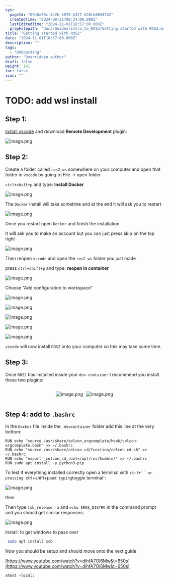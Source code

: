 ```yaml
---
sys:
  pageId: "89e0a78c-4e2b-4070-b327-d28cb0694742"
  createdTime: "2024-08-21T00:24:00.000Z"
  lastEditedTime: "2024-11-01T18:57:00.000Z"
  propFilepath: "docs/Guides/intro_to_ROS2/Getting started with ROS2.md"
title: "Getting started with ROS2"
date: "2024-11-01T18:57:00.000Z"
description: ""
tags:
  - "Onboarding"
author: "Overridden author"
draft: false
weight: 141
toc: false
icon: ""
---
```


# TODO: add wsl install

## Step 1:

[Install vscode](https://code.visualstudio.com/download) and download **Remote Development** plugin:

![image.png](https://prod-files-secure.s3.us-west-2.amazonaws.com/d518164a-d88e-44d1-a4ee-3adb3bd8bce0/efb52993-1881-4a40-b95e-6f020334f022/image.png?X-Amz-Algorithm=AWS4-HMAC-SHA256&X-Amz-Content-Sha256=UNSIGNED-PAYLOAD&X-Amz-Credential=ASIAZI2LB466TQ3MJLDY%2F20250314%2Fus-west-2%2Fs3%2Faws4_request&X-Amz-Date=20250314T121351Z&X-Amz-Expires=3600&X-Amz-Security-Token=IQoJb3JpZ2luX2VjEKT%2F%2F%2F%2F%2F%2F%2F%2F%2F%2FwEaCXVzLXdlc3QtMiJHMEUCIQCfS%2FCz4EqwsHK7Q03DOVKSI%2F377esxiNbaUbxGdNbylQIgWjCT0lsPh%2BLyuWDImqNTPoafsn2nGksVqaO6TpnDjiUqiAQI7f%2F%2F%2F%2F%2F%2F%2F%2F%2F%2FARAAGgw2Mzc0MjMxODM4MDUiDPi965O7PSWRMfVDASrcAxfkq2TqTEM3zIgOEsGMWnrhDJS%2BWOLeVEjfcS7LSW48ZX9%2Bdd0pCkI%2BS3H0dMwSxbAluJoLLnzgk351eyaEFoTk2cJN1L8tyAphbkgrLXtGNSMhMDr49oYNfwGlnAwmIHWZhtF7xpYzsq6%2FbWml8JhzpW95ry2Xhre2LK%2B1%2BkpeCEvMGHZiAMQzbKPwuKPSUNDqWr32LuWlnX1yDzKj3kRkIsyP%2FjzmyFfj3WnGKB%2Fa%2FzcvKbB6tRXEzL3v08XLQ9U%2F0jII61%2FapsxGJxTfLKJcSS4SftIWpOoKwbI8wEc0D1rjYbEbFwS08fLVFtFN3J1TIj4XD2BqGYOincouWuMIWXNETCYftxrtOTPpeSSm8IPg0j67Z3dIi2eddWT4bWnuZ5HniHO0M6gctwbZMGyzCgn0Zh4T%2BsmpzD0Mv%2Fy5csR0kX%2FX7eNVTKqYxDv%2FCe1tAkAbbsiDQiqqPJfZ8egDy1SnTkHK3aXxpRDgl3TCY4qIa7v6zFIwZH4vHSfSunBV2ue6Swijym2S8SjV9IXqt%2FWJTjM3Tuqk1damV%2FYcijzeA0udsaGcvirqqKw3jFdABKSrzbmmbrARmSLGrKFZMlDvOePMDgD8wzNf3dWi%2FP7LQl0rFNLCjhlzMKC50L4GOqUBLg8yiRlo9r%2F9Whq3MQbGEw1VtWEUSh2YGXy%2BoYKudo3XvAi8DslymUWJuP5olnsZDukIqSdRBxMsfoV01RIJCxmmLgT0wTUI1N0pN1ECbiyYribkhVWj%2BqaP%2F2dAL4RhXgy7z3Sn3rT2Uk03q9mDq%2F%2BWrt4zgeIghaekrCV5zkXERzAd62DT9PWuEFPfh5Gcm0Xk%2FysbPzgQO%2FRjoc%2FoVY42uUtk&X-Amz-Signature=87445a0da291f9f256d2d6ca53322f90cc0a9e9f79b9f855c78475711847fe07&X-Amz-SignedHeaders=host&x-id=GetObject)

## Step 2:

Create a folder called `ros2_ws` somewhere on your computer and open that folder in `vscode` by going to File → open folder 

`ctrl+shift+p` and type: **Install Docker**

![image.png](https://prod-files-secure.s3.us-west-2.amazonaws.com/d518164a-d88e-44d1-a4ee-3adb3bd8bce0/2269dc0e-1cd5-47ff-bceb-c04ad9b2eab0/image.png?X-Amz-Algorithm=AWS4-HMAC-SHA256&X-Amz-Content-Sha256=UNSIGNED-PAYLOAD&X-Amz-Credential=ASIAZI2LB466TQ3MJLDY%2F20250314%2Fus-west-2%2Fs3%2Faws4_request&X-Amz-Date=20250314T121351Z&X-Amz-Expires=3600&X-Amz-Security-Token=IQoJb3JpZ2luX2VjEKT%2F%2F%2F%2F%2F%2F%2F%2F%2F%2FwEaCXVzLXdlc3QtMiJHMEUCIQCfS%2FCz4EqwsHK7Q03DOVKSI%2F377esxiNbaUbxGdNbylQIgWjCT0lsPh%2BLyuWDImqNTPoafsn2nGksVqaO6TpnDjiUqiAQI7f%2F%2F%2F%2F%2F%2F%2F%2F%2F%2FARAAGgw2Mzc0MjMxODM4MDUiDPi965O7PSWRMfVDASrcAxfkq2TqTEM3zIgOEsGMWnrhDJS%2BWOLeVEjfcS7LSW48ZX9%2Bdd0pCkI%2BS3H0dMwSxbAluJoLLnzgk351eyaEFoTk2cJN1L8tyAphbkgrLXtGNSMhMDr49oYNfwGlnAwmIHWZhtF7xpYzsq6%2FbWml8JhzpW95ry2Xhre2LK%2B1%2BkpeCEvMGHZiAMQzbKPwuKPSUNDqWr32LuWlnX1yDzKj3kRkIsyP%2FjzmyFfj3WnGKB%2Fa%2FzcvKbB6tRXEzL3v08XLQ9U%2F0jII61%2FapsxGJxTfLKJcSS4SftIWpOoKwbI8wEc0D1rjYbEbFwS08fLVFtFN3J1TIj4XD2BqGYOincouWuMIWXNETCYftxrtOTPpeSSm8IPg0j67Z3dIi2eddWT4bWnuZ5HniHO0M6gctwbZMGyzCgn0Zh4T%2BsmpzD0Mv%2Fy5csR0kX%2FX7eNVTKqYxDv%2FCe1tAkAbbsiDQiqqPJfZ8egDy1SnTkHK3aXxpRDgl3TCY4qIa7v6zFIwZH4vHSfSunBV2ue6Swijym2S8SjV9IXqt%2FWJTjM3Tuqk1damV%2FYcijzeA0udsaGcvirqqKw3jFdABKSrzbmmbrARmSLGrKFZMlDvOePMDgD8wzNf3dWi%2FP7LQl0rFNLCjhlzMKC50L4GOqUBLg8yiRlo9r%2F9Whq3MQbGEw1VtWEUSh2YGXy%2BoYKudo3XvAi8DslymUWJuP5olnsZDukIqSdRBxMsfoV01RIJCxmmLgT0wTUI1N0pN1ECbiyYribkhVWj%2BqaP%2F2dAL4RhXgy7z3Sn3rT2Uk03q9mDq%2F%2BWrt4zgeIghaekrCV5zkXERzAd62DT9PWuEFPfh5Gcm0Xk%2FysbPzgQO%2FRjoc%2FoVY42uUtk&X-Amz-Signature=58b075694a25970b982c543120ae3d4af25386594aa134b181d0317bfd516c9f&X-Amz-SignedHeaders=host&x-id=GetObject)

The `Docker` install will take sometime and at the end it will ask you to restart

![image.png](https://prod-files-secure.s3.us-west-2.amazonaws.com/d518164a-d88e-44d1-a4ee-3adb3bd8bce0/ed233f78-be33-4b1f-b89c-9c346c0e961e/image.png?X-Amz-Algorithm=AWS4-HMAC-SHA256&X-Amz-Content-Sha256=UNSIGNED-PAYLOAD&X-Amz-Credential=ASIAZI2LB466TQ3MJLDY%2F20250314%2Fus-west-2%2Fs3%2Faws4_request&X-Amz-Date=20250314T121351Z&X-Amz-Expires=3600&X-Amz-Security-Token=IQoJb3JpZ2luX2VjEKT%2F%2F%2F%2F%2F%2F%2F%2F%2F%2FwEaCXVzLXdlc3QtMiJHMEUCIQCfS%2FCz4EqwsHK7Q03DOVKSI%2F377esxiNbaUbxGdNbylQIgWjCT0lsPh%2BLyuWDImqNTPoafsn2nGksVqaO6TpnDjiUqiAQI7f%2F%2F%2F%2F%2F%2F%2F%2F%2F%2FARAAGgw2Mzc0MjMxODM4MDUiDPi965O7PSWRMfVDASrcAxfkq2TqTEM3zIgOEsGMWnrhDJS%2BWOLeVEjfcS7LSW48ZX9%2Bdd0pCkI%2BS3H0dMwSxbAluJoLLnzgk351eyaEFoTk2cJN1L8tyAphbkgrLXtGNSMhMDr49oYNfwGlnAwmIHWZhtF7xpYzsq6%2FbWml8JhzpW95ry2Xhre2LK%2B1%2BkpeCEvMGHZiAMQzbKPwuKPSUNDqWr32LuWlnX1yDzKj3kRkIsyP%2FjzmyFfj3WnGKB%2Fa%2FzcvKbB6tRXEzL3v08XLQ9U%2F0jII61%2FapsxGJxTfLKJcSS4SftIWpOoKwbI8wEc0D1rjYbEbFwS08fLVFtFN3J1TIj4XD2BqGYOincouWuMIWXNETCYftxrtOTPpeSSm8IPg0j67Z3dIi2eddWT4bWnuZ5HniHO0M6gctwbZMGyzCgn0Zh4T%2BsmpzD0Mv%2Fy5csR0kX%2FX7eNVTKqYxDv%2FCe1tAkAbbsiDQiqqPJfZ8egDy1SnTkHK3aXxpRDgl3TCY4qIa7v6zFIwZH4vHSfSunBV2ue6Swijym2S8SjV9IXqt%2FWJTjM3Tuqk1damV%2FYcijzeA0udsaGcvirqqKw3jFdABKSrzbmmbrARmSLGrKFZMlDvOePMDgD8wzNf3dWi%2FP7LQl0rFNLCjhlzMKC50L4GOqUBLg8yiRlo9r%2F9Whq3MQbGEw1VtWEUSh2YGXy%2BoYKudo3XvAi8DslymUWJuP5olnsZDukIqSdRBxMsfoV01RIJCxmmLgT0wTUI1N0pN1ECbiyYribkhVWj%2BqaP%2F2dAL4RhXgy7z3Sn3rT2Uk03q9mDq%2F%2BWrt4zgeIghaekrCV5zkXERzAd62DT9PWuEFPfh5Gcm0Xk%2FysbPzgQO%2FRjoc%2FoVY42uUtk&X-Amz-Signature=d279f4e6c404e2c5a9058b2206b549ed0472313e7329eb921bbf1432b80cb7ae&X-Amz-SignedHeaders=host&x-id=GetObject)

Once you restart open `Docker` and finish the installation

It will ask you to make an account but you can just press skip on the top right

![image.png](https://prod-files-secure.s3.us-west-2.amazonaws.com/d518164a-d88e-44d1-a4ee-3adb3bd8bce0/21010ad9-1659-4fd9-9f59-9932a09b2a3d/image.png?X-Amz-Algorithm=AWS4-HMAC-SHA256&X-Amz-Content-Sha256=UNSIGNED-PAYLOAD&X-Amz-Credential=ASIAZI2LB466TQ3MJLDY%2F20250314%2Fus-west-2%2Fs3%2Faws4_request&X-Amz-Date=20250314T121351Z&X-Amz-Expires=3600&X-Amz-Security-Token=IQoJb3JpZ2luX2VjEKT%2F%2F%2F%2F%2F%2F%2F%2F%2F%2FwEaCXVzLXdlc3QtMiJHMEUCIQCfS%2FCz4EqwsHK7Q03DOVKSI%2F377esxiNbaUbxGdNbylQIgWjCT0lsPh%2BLyuWDImqNTPoafsn2nGksVqaO6TpnDjiUqiAQI7f%2F%2F%2F%2F%2F%2F%2F%2F%2F%2FARAAGgw2Mzc0MjMxODM4MDUiDPi965O7PSWRMfVDASrcAxfkq2TqTEM3zIgOEsGMWnrhDJS%2BWOLeVEjfcS7LSW48ZX9%2Bdd0pCkI%2BS3H0dMwSxbAluJoLLnzgk351eyaEFoTk2cJN1L8tyAphbkgrLXtGNSMhMDr49oYNfwGlnAwmIHWZhtF7xpYzsq6%2FbWml8JhzpW95ry2Xhre2LK%2B1%2BkpeCEvMGHZiAMQzbKPwuKPSUNDqWr32LuWlnX1yDzKj3kRkIsyP%2FjzmyFfj3WnGKB%2Fa%2FzcvKbB6tRXEzL3v08XLQ9U%2F0jII61%2FapsxGJxTfLKJcSS4SftIWpOoKwbI8wEc0D1rjYbEbFwS08fLVFtFN3J1TIj4XD2BqGYOincouWuMIWXNETCYftxrtOTPpeSSm8IPg0j67Z3dIi2eddWT4bWnuZ5HniHO0M6gctwbZMGyzCgn0Zh4T%2BsmpzD0Mv%2Fy5csR0kX%2FX7eNVTKqYxDv%2FCe1tAkAbbsiDQiqqPJfZ8egDy1SnTkHK3aXxpRDgl3TCY4qIa7v6zFIwZH4vHSfSunBV2ue6Swijym2S8SjV9IXqt%2FWJTjM3Tuqk1damV%2FYcijzeA0udsaGcvirqqKw3jFdABKSrzbmmbrARmSLGrKFZMlDvOePMDgD8wzNf3dWi%2FP7LQl0rFNLCjhlzMKC50L4GOqUBLg8yiRlo9r%2F9Whq3MQbGEw1VtWEUSh2YGXy%2BoYKudo3XvAi8DslymUWJuP5olnsZDukIqSdRBxMsfoV01RIJCxmmLgT0wTUI1N0pN1ECbiyYribkhVWj%2BqaP%2F2dAL4RhXgy7z3Sn3rT2Uk03q9mDq%2F%2BWrt4zgeIghaekrCV5zkXERzAd62DT9PWuEFPfh5Gcm0Xk%2FysbPzgQO%2FRjoc%2FoVY42uUtk&X-Amz-Signature=0affb0f35f67b605208220912e8fc6c3be404db144783c8770f1e6a713192fef&X-Amz-SignedHeaders=host&x-id=GetObject)

Then reopen `vscode` and open the `ros2_ws` folder you just made

press `ctrl+shift+p` and type: **reopen in container**

![image.png](https://prod-files-secure.s3.us-west-2.amazonaws.com/d518164a-d88e-44d1-a4ee-3adb3bd8bce0/4e93b8c2-41ad-488c-8095-c74205196118/image.png?X-Amz-Algorithm=AWS4-HMAC-SHA256&X-Amz-Content-Sha256=UNSIGNED-PAYLOAD&X-Amz-Credential=ASIAZI2LB466TQ3MJLDY%2F20250314%2Fus-west-2%2Fs3%2Faws4_request&X-Amz-Date=20250314T121351Z&X-Amz-Expires=3600&X-Amz-Security-Token=IQoJb3JpZ2luX2VjEKT%2F%2F%2F%2F%2F%2F%2F%2F%2F%2FwEaCXVzLXdlc3QtMiJHMEUCIQCfS%2FCz4EqwsHK7Q03DOVKSI%2F377esxiNbaUbxGdNbylQIgWjCT0lsPh%2BLyuWDImqNTPoafsn2nGksVqaO6TpnDjiUqiAQI7f%2F%2F%2F%2F%2F%2F%2F%2F%2F%2FARAAGgw2Mzc0MjMxODM4MDUiDPi965O7PSWRMfVDASrcAxfkq2TqTEM3zIgOEsGMWnrhDJS%2BWOLeVEjfcS7LSW48ZX9%2Bdd0pCkI%2BS3H0dMwSxbAluJoLLnzgk351eyaEFoTk2cJN1L8tyAphbkgrLXtGNSMhMDr49oYNfwGlnAwmIHWZhtF7xpYzsq6%2FbWml8JhzpW95ry2Xhre2LK%2B1%2BkpeCEvMGHZiAMQzbKPwuKPSUNDqWr32LuWlnX1yDzKj3kRkIsyP%2FjzmyFfj3WnGKB%2Fa%2FzcvKbB6tRXEzL3v08XLQ9U%2F0jII61%2FapsxGJxTfLKJcSS4SftIWpOoKwbI8wEc0D1rjYbEbFwS08fLVFtFN3J1TIj4XD2BqGYOincouWuMIWXNETCYftxrtOTPpeSSm8IPg0j67Z3dIi2eddWT4bWnuZ5HniHO0M6gctwbZMGyzCgn0Zh4T%2BsmpzD0Mv%2Fy5csR0kX%2FX7eNVTKqYxDv%2FCe1tAkAbbsiDQiqqPJfZ8egDy1SnTkHK3aXxpRDgl3TCY4qIa7v6zFIwZH4vHSfSunBV2ue6Swijym2S8SjV9IXqt%2FWJTjM3Tuqk1damV%2FYcijzeA0udsaGcvirqqKw3jFdABKSrzbmmbrARmSLGrKFZMlDvOePMDgD8wzNf3dWi%2FP7LQl0rFNLCjhlzMKC50L4GOqUBLg8yiRlo9r%2F9Whq3MQbGEw1VtWEUSh2YGXy%2BoYKudo3XvAi8DslymUWJuP5olnsZDukIqSdRBxMsfoV01RIJCxmmLgT0wTUI1N0pN1ECbiyYribkhVWj%2BqaP%2F2dAL4RhXgy7z3Sn3rT2Uk03q9mDq%2F%2BWrt4zgeIghaekrCV5zkXERzAd62DT9PWuEFPfh5Gcm0Xk%2FysbPzgQO%2FRjoc%2FoVY42uUtk&X-Amz-Signature=9f86b1cd2df7e2c2b7e2c9c5d3554fa160a12de4ac9a59aafb55e556bf16b3c7&X-Amz-SignedHeaders=host&x-id=GetObject)

Choose “Add configuration to workspace”

![image.png](https://prod-files-secure.s3.us-west-2.amazonaws.com/d518164a-d88e-44d1-a4ee-3adb3bd8bce0/9560b282-5060-4989-ba37-97e7b2c22476/image.png?X-Amz-Algorithm=AWS4-HMAC-SHA256&X-Amz-Content-Sha256=UNSIGNED-PAYLOAD&X-Amz-Credential=ASIAZI2LB466TQ3MJLDY%2F20250314%2Fus-west-2%2Fs3%2Faws4_request&X-Amz-Date=20250314T121351Z&X-Amz-Expires=3600&X-Amz-Security-Token=IQoJb3JpZ2luX2VjEKT%2F%2F%2F%2F%2F%2F%2F%2F%2F%2FwEaCXVzLXdlc3QtMiJHMEUCIQCfS%2FCz4EqwsHK7Q03DOVKSI%2F377esxiNbaUbxGdNbylQIgWjCT0lsPh%2BLyuWDImqNTPoafsn2nGksVqaO6TpnDjiUqiAQI7f%2F%2F%2F%2F%2F%2F%2F%2F%2F%2FARAAGgw2Mzc0MjMxODM4MDUiDPi965O7PSWRMfVDASrcAxfkq2TqTEM3zIgOEsGMWnrhDJS%2BWOLeVEjfcS7LSW48ZX9%2Bdd0pCkI%2BS3H0dMwSxbAluJoLLnzgk351eyaEFoTk2cJN1L8tyAphbkgrLXtGNSMhMDr49oYNfwGlnAwmIHWZhtF7xpYzsq6%2FbWml8JhzpW95ry2Xhre2LK%2B1%2BkpeCEvMGHZiAMQzbKPwuKPSUNDqWr32LuWlnX1yDzKj3kRkIsyP%2FjzmyFfj3WnGKB%2Fa%2FzcvKbB6tRXEzL3v08XLQ9U%2F0jII61%2FapsxGJxTfLKJcSS4SftIWpOoKwbI8wEc0D1rjYbEbFwS08fLVFtFN3J1TIj4XD2BqGYOincouWuMIWXNETCYftxrtOTPpeSSm8IPg0j67Z3dIi2eddWT4bWnuZ5HniHO0M6gctwbZMGyzCgn0Zh4T%2BsmpzD0Mv%2Fy5csR0kX%2FX7eNVTKqYxDv%2FCe1tAkAbbsiDQiqqPJfZ8egDy1SnTkHK3aXxpRDgl3TCY4qIa7v6zFIwZH4vHSfSunBV2ue6Swijym2S8SjV9IXqt%2FWJTjM3Tuqk1damV%2FYcijzeA0udsaGcvirqqKw3jFdABKSrzbmmbrARmSLGrKFZMlDvOePMDgD8wzNf3dWi%2FP7LQl0rFNLCjhlzMKC50L4GOqUBLg8yiRlo9r%2F9Whq3MQbGEw1VtWEUSh2YGXy%2BoYKudo3XvAi8DslymUWJuP5olnsZDukIqSdRBxMsfoV01RIJCxmmLgT0wTUI1N0pN1ECbiyYribkhVWj%2BqaP%2F2dAL4RhXgy7z3Sn3rT2Uk03q9mDq%2F%2BWrt4zgeIghaekrCV5zkXERzAd62DT9PWuEFPfh5Gcm0Xk%2FysbPzgQO%2FRjoc%2FoVY42uUtk&X-Amz-Signature=c17400498c0d2610740570d314dc47d4c4d4e8a87cbecdf492220d18d972a22c&X-Amz-SignedHeaders=host&x-id=GetObject)

![image.png](https://prod-files-secure.s3.us-west-2.amazonaws.com/d518164a-d88e-44d1-a4ee-3adb3bd8bce0/2ee63f81-886b-48e8-a553-dc6e5eac99e4/image.png?X-Amz-Algorithm=AWS4-HMAC-SHA256&X-Amz-Content-Sha256=UNSIGNED-PAYLOAD&X-Amz-Credential=ASIAZI2LB466TQ3MJLDY%2F20250314%2Fus-west-2%2Fs3%2Faws4_request&X-Amz-Date=20250314T121351Z&X-Amz-Expires=3600&X-Amz-Security-Token=IQoJb3JpZ2luX2VjEKT%2F%2F%2F%2F%2F%2F%2F%2F%2F%2FwEaCXVzLXdlc3QtMiJHMEUCIQCfS%2FCz4EqwsHK7Q03DOVKSI%2F377esxiNbaUbxGdNbylQIgWjCT0lsPh%2BLyuWDImqNTPoafsn2nGksVqaO6TpnDjiUqiAQI7f%2F%2F%2F%2F%2F%2F%2F%2F%2F%2FARAAGgw2Mzc0MjMxODM4MDUiDPi965O7PSWRMfVDASrcAxfkq2TqTEM3zIgOEsGMWnrhDJS%2BWOLeVEjfcS7LSW48ZX9%2Bdd0pCkI%2BS3H0dMwSxbAluJoLLnzgk351eyaEFoTk2cJN1L8tyAphbkgrLXtGNSMhMDr49oYNfwGlnAwmIHWZhtF7xpYzsq6%2FbWml8JhzpW95ry2Xhre2LK%2B1%2BkpeCEvMGHZiAMQzbKPwuKPSUNDqWr32LuWlnX1yDzKj3kRkIsyP%2FjzmyFfj3WnGKB%2Fa%2FzcvKbB6tRXEzL3v08XLQ9U%2F0jII61%2FapsxGJxTfLKJcSS4SftIWpOoKwbI8wEc0D1rjYbEbFwS08fLVFtFN3J1TIj4XD2BqGYOincouWuMIWXNETCYftxrtOTPpeSSm8IPg0j67Z3dIi2eddWT4bWnuZ5HniHO0M6gctwbZMGyzCgn0Zh4T%2BsmpzD0Mv%2Fy5csR0kX%2FX7eNVTKqYxDv%2FCe1tAkAbbsiDQiqqPJfZ8egDy1SnTkHK3aXxpRDgl3TCY4qIa7v6zFIwZH4vHSfSunBV2ue6Swijym2S8SjV9IXqt%2FWJTjM3Tuqk1damV%2FYcijzeA0udsaGcvirqqKw3jFdABKSrzbmmbrARmSLGrKFZMlDvOePMDgD8wzNf3dWi%2FP7LQl0rFNLCjhlzMKC50L4GOqUBLg8yiRlo9r%2F9Whq3MQbGEw1VtWEUSh2YGXy%2BoYKudo3XvAi8DslymUWJuP5olnsZDukIqSdRBxMsfoV01RIJCxmmLgT0wTUI1N0pN1ECbiyYribkhVWj%2BqaP%2F2dAL4RhXgy7z3Sn3rT2Uk03q9mDq%2F%2BWrt4zgeIghaekrCV5zkXERzAd62DT9PWuEFPfh5Gcm0Xk%2FysbPzgQO%2FRjoc%2FoVY42uUtk&X-Amz-Signature=49343ea90f512f628a704b9f2978cd90d9dcd6fa2ca98e85260ba7b1e78556e6&X-Amz-SignedHeaders=host&x-id=GetObject)

![image.png](https://prod-files-secure.s3.us-west-2.amazonaws.com/d518164a-d88e-44d1-a4ee-3adb3bd8bce0/ae1580b2-b048-407e-aed9-b584224a7a04/image.png?X-Amz-Algorithm=AWS4-HMAC-SHA256&X-Amz-Content-Sha256=UNSIGNED-PAYLOAD&X-Amz-Credential=ASIAZI2LB466TQ3MJLDY%2F20250314%2Fus-west-2%2Fs3%2Faws4_request&X-Amz-Date=20250314T121351Z&X-Amz-Expires=3600&X-Amz-Security-Token=IQoJb3JpZ2luX2VjEKT%2F%2F%2F%2F%2F%2F%2F%2F%2F%2FwEaCXVzLXdlc3QtMiJHMEUCIQCfS%2FCz4EqwsHK7Q03DOVKSI%2F377esxiNbaUbxGdNbylQIgWjCT0lsPh%2BLyuWDImqNTPoafsn2nGksVqaO6TpnDjiUqiAQI7f%2F%2F%2F%2F%2F%2F%2F%2F%2F%2FARAAGgw2Mzc0MjMxODM4MDUiDPi965O7PSWRMfVDASrcAxfkq2TqTEM3zIgOEsGMWnrhDJS%2BWOLeVEjfcS7LSW48ZX9%2Bdd0pCkI%2BS3H0dMwSxbAluJoLLnzgk351eyaEFoTk2cJN1L8tyAphbkgrLXtGNSMhMDr49oYNfwGlnAwmIHWZhtF7xpYzsq6%2FbWml8JhzpW95ry2Xhre2LK%2B1%2BkpeCEvMGHZiAMQzbKPwuKPSUNDqWr32LuWlnX1yDzKj3kRkIsyP%2FjzmyFfj3WnGKB%2Fa%2FzcvKbB6tRXEzL3v08XLQ9U%2F0jII61%2FapsxGJxTfLKJcSS4SftIWpOoKwbI8wEc0D1rjYbEbFwS08fLVFtFN3J1TIj4XD2BqGYOincouWuMIWXNETCYftxrtOTPpeSSm8IPg0j67Z3dIi2eddWT4bWnuZ5HniHO0M6gctwbZMGyzCgn0Zh4T%2BsmpzD0Mv%2Fy5csR0kX%2FX7eNVTKqYxDv%2FCe1tAkAbbsiDQiqqPJfZ8egDy1SnTkHK3aXxpRDgl3TCY4qIa7v6zFIwZH4vHSfSunBV2ue6Swijym2S8SjV9IXqt%2FWJTjM3Tuqk1damV%2FYcijzeA0udsaGcvirqqKw3jFdABKSrzbmmbrARmSLGrKFZMlDvOePMDgD8wzNf3dWi%2FP7LQl0rFNLCjhlzMKC50L4GOqUBLg8yiRlo9r%2F9Whq3MQbGEw1VtWEUSh2YGXy%2BoYKudo3XvAi8DslymUWJuP5olnsZDukIqSdRBxMsfoV01RIJCxmmLgT0wTUI1N0pN1ECbiyYribkhVWj%2BqaP%2F2dAL4RhXgy7z3Sn3rT2Uk03q9mDq%2F%2BWrt4zgeIghaekrCV5zkXERzAd62DT9PWuEFPfh5Gcm0Xk%2FysbPzgQO%2FRjoc%2FoVY42uUtk&X-Amz-Signature=58ef30f3febc85cb9abe7e03c40999234df5b4516d5ecd5f50c03054163558f7&X-Amz-SignedHeaders=host&x-id=GetObject)

![image.png](https://prod-files-secure.s3.us-west-2.amazonaws.com/d518164a-d88e-44d1-a4ee-3adb3bd8bce0/53255b28-f75e-430f-b9e3-c0ac8577e42b/image.png?X-Amz-Algorithm=AWS4-HMAC-SHA256&X-Amz-Content-Sha256=UNSIGNED-PAYLOAD&X-Amz-Credential=ASIAZI2LB466TQ3MJLDY%2F20250314%2Fus-west-2%2Fs3%2Faws4_request&X-Amz-Date=20250314T121351Z&X-Amz-Expires=3600&X-Amz-Security-Token=IQoJb3JpZ2luX2VjEKT%2F%2F%2F%2F%2F%2F%2F%2F%2F%2FwEaCXVzLXdlc3QtMiJHMEUCIQCfS%2FCz4EqwsHK7Q03DOVKSI%2F377esxiNbaUbxGdNbylQIgWjCT0lsPh%2BLyuWDImqNTPoafsn2nGksVqaO6TpnDjiUqiAQI7f%2F%2F%2F%2F%2F%2F%2F%2F%2F%2FARAAGgw2Mzc0MjMxODM4MDUiDPi965O7PSWRMfVDASrcAxfkq2TqTEM3zIgOEsGMWnrhDJS%2BWOLeVEjfcS7LSW48ZX9%2Bdd0pCkI%2BS3H0dMwSxbAluJoLLnzgk351eyaEFoTk2cJN1L8tyAphbkgrLXtGNSMhMDr49oYNfwGlnAwmIHWZhtF7xpYzsq6%2FbWml8JhzpW95ry2Xhre2LK%2B1%2BkpeCEvMGHZiAMQzbKPwuKPSUNDqWr32LuWlnX1yDzKj3kRkIsyP%2FjzmyFfj3WnGKB%2Fa%2FzcvKbB6tRXEzL3v08XLQ9U%2F0jII61%2FapsxGJxTfLKJcSS4SftIWpOoKwbI8wEc0D1rjYbEbFwS08fLVFtFN3J1TIj4XD2BqGYOincouWuMIWXNETCYftxrtOTPpeSSm8IPg0j67Z3dIi2eddWT4bWnuZ5HniHO0M6gctwbZMGyzCgn0Zh4T%2BsmpzD0Mv%2Fy5csR0kX%2FX7eNVTKqYxDv%2FCe1tAkAbbsiDQiqqPJfZ8egDy1SnTkHK3aXxpRDgl3TCY4qIa7v6zFIwZH4vHSfSunBV2ue6Swijym2S8SjV9IXqt%2FWJTjM3Tuqk1damV%2FYcijzeA0udsaGcvirqqKw3jFdABKSrzbmmbrARmSLGrKFZMlDvOePMDgD8wzNf3dWi%2FP7LQl0rFNLCjhlzMKC50L4GOqUBLg8yiRlo9r%2F9Whq3MQbGEw1VtWEUSh2YGXy%2BoYKudo3XvAi8DslymUWJuP5olnsZDukIqSdRBxMsfoV01RIJCxmmLgT0wTUI1N0pN1ECbiyYribkhVWj%2BqaP%2F2dAL4RhXgy7z3Sn3rT2Uk03q9mDq%2F%2BWrt4zgeIghaekrCV5zkXERzAd62DT9PWuEFPfh5Gcm0Xk%2FysbPzgQO%2FRjoc%2FoVY42uUtk&X-Amz-Signature=7622798b2bf94d9364095ab2da6584fa63f24d7711d060d6d27ee1f789a5cd22&X-Amz-SignedHeaders=host&x-id=GetObject)

![image.png](https://prod-files-secure.s3.us-west-2.amazonaws.com/d518164a-d88e-44d1-a4ee-3adb3bd8bce0/7c562767-5af9-4ffb-97d1-327bcdf4ee00/image.png?X-Amz-Algorithm=AWS4-HMAC-SHA256&X-Amz-Content-Sha256=UNSIGNED-PAYLOAD&X-Amz-Credential=ASIAZI2LB466TQ3MJLDY%2F20250314%2Fus-west-2%2Fs3%2Faws4_request&X-Amz-Date=20250314T121351Z&X-Amz-Expires=3600&X-Amz-Security-Token=IQoJb3JpZ2luX2VjEKT%2F%2F%2F%2F%2F%2F%2F%2F%2F%2FwEaCXVzLXdlc3QtMiJHMEUCIQCfS%2FCz4EqwsHK7Q03DOVKSI%2F377esxiNbaUbxGdNbylQIgWjCT0lsPh%2BLyuWDImqNTPoafsn2nGksVqaO6TpnDjiUqiAQI7f%2F%2F%2F%2F%2F%2F%2F%2F%2F%2FARAAGgw2Mzc0MjMxODM4MDUiDPi965O7PSWRMfVDASrcAxfkq2TqTEM3zIgOEsGMWnrhDJS%2BWOLeVEjfcS7LSW48ZX9%2Bdd0pCkI%2BS3H0dMwSxbAluJoLLnzgk351eyaEFoTk2cJN1L8tyAphbkgrLXtGNSMhMDr49oYNfwGlnAwmIHWZhtF7xpYzsq6%2FbWml8JhzpW95ry2Xhre2LK%2B1%2BkpeCEvMGHZiAMQzbKPwuKPSUNDqWr32LuWlnX1yDzKj3kRkIsyP%2FjzmyFfj3WnGKB%2Fa%2FzcvKbB6tRXEzL3v08XLQ9U%2F0jII61%2FapsxGJxTfLKJcSS4SftIWpOoKwbI8wEc0D1rjYbEbFwS08fLVFtFN3J1TIj4XD2BqGYOincouWuMIWXNETCYftxrtOTPpeSSm8IPg0j67Z3dIi2eddWT4bWnuZ5HniHO0M6gctwbZMGyzCgn0Zh4T%2BsmpzD0Mv%2Fy5csR0kX%2FX7eNVTKqYxDv%2FCe1tAkAbbsiDQiqqPJfZ8egDy1SnTkHK3aXxpRDgl3TCY4qIa7v6zFIwZH4vHSfSunBV2ue6Swijym2S8SjV9IXqt%2FWJTjM3Tuqk1damV%2FYcijzeA0udsaGcvirqqKw3jFdABKSrzbmmbrARmSLGrKFZMlDvOePMDgD8wzNf3dWi%2FP7LQl0rFNLCjhlzMKC50L4GOqUBLg8yiRlo9r%2F9Whq3MQbGEw1VtWEUSh2YGXy%2BoYKudo3XvAi8DslymUWJuP5olnsZDukIqSdRBxMsfoV01RIJCxmmLgT0wTUI1N0pN1ECbiyYribkhVWj%2BqaP%2F2dAL4RhXgy7z3Sn3rT2Uk03q9mDq%2F%2BWrt4zgeIghaekrCV5zkXERzAd62DT9PWuEFPfh5Gcm0Xk%2FysbPzgQO%2FRjoc%2FoVY42uUtk&X-Amz-Signature=98911590cfaa1f2f7ac27467d852cb493cd66c886e5aa473bbf9da65633a8e12&X-Amz-SignedHeaders=host&x-id=GetObject)

`vscode` will now install `ROS2` onto your computer so this may take some time.

## Step 3:

Once `ROS2` has installed inside your `dev-container` I recommend you install these two plugins:

<div style="display: flex;flex-direction: row; column-gap:10px; max-width: 630px;justify-content: center;">
<div>

![image.png](https://prod-files-secure.s3.us-west-2.amazonaws.com/d518164a-d88e-44d1-a4ee-3adb3bd8bce0/3fc3d550-5a54-4ba1-ba6b-faa01cdb7369/image.png?X-Amz-Algorithm=AWS4-HMAC-SHA256&X-Amz-Content-Sha256=UNSIGNED-PAYLOAD&X-Amz-Credential=ASIAZI2LB466Q6FEM6OY%2F20250314%2Fus-west-2%2Fs3%2Faws4_request&X-Amz-Date=20250314T121353Z&X-Amz-Expires=3600&X-Amz-Security-Token=IQoJb3JpZ2luX2VjEKT%2F%2F%2F%2F%2F%2F%2F%2F%2F%2FwEaCXVzLXdlc3QtMiJGMEQCIDxFnQAx7Jru2FOpkmEq%2Bj4FOSyDIBDOg8ANrPENCm4aAiA%2B6kJgK%2Ff7EMFLS9SU%2F2AGATaAUi58EAd85Pv4EUwxgyqIBAjt%2F%2F%2F%2F%2F%2F%2F%2F%2F%2F8BEAAaDDYzNzQyMzE4MzgwNSIMEjQ1rAsR9qDSH25BKtwDvvnceRb3GXf%2BQLBo4nKX%2BCLcZ5PzlIkHc4viNmT%2FPq2w%2FvE8tRa85kv6FDHw9vyq38UU2V%2FSPM4nydzxSQ2sFkaahG%2BInChxImsk1%2BO77ypaz9l0hdcsuQ8f2IgWxnkJ4qVdRRBCqMrxTgRuZ4VzrQWoMwbfU7OatUs0z%2FAJeKi4LRr5tp8oOji0gGNU6kbpvnXKS%2FeTNeFhbs9uWERYjZQz6thP6NnmsngzmH%2Frns510vRCRcfA97bx4YapH8dKrVbtoGeXuiwsKsLvJVhcBqCxyctJAlCNVIL1fBErQEGQPbkLTQAPydUYu8Fb4PwMli0PDRHlxHzphrngsSlTjLGjJnOyJpLMNwi7tA52SOn8501iR2kvhOMzIxtQNcEeKMijEEgXG4tn8auD7wWF%2B21mBwaUN4ufEZBa2CI%2FRO5dNYqvXQO2e9SajvRtzojEtI4tOzLoHy9NieORMII%2FBJmLhUitgbaSQ2%2B%2Fcm3lvBCbV%2BADmaSSToDsu23DRlj5YdSzDv2xLFqjx%2Bdyo1kLlaUJLo8d%2BmkNU1IgkU3Sq6uHthzejzVsqjhQAb8FO%2BGpauwmnE8I7rtKbT0wf8rlovNtTHx9RPII98H8QEPGUAKFbUjjMMo8LOxeCvEwzrnQvgY6pgHeGLR0gw5cUE6kp%2BYtwQbN9OpRrLoH45US4r7yph%2BwGchapNF%2FfXb%2F0z7TRV8Xf%2BxakYy5M6AXz5iz%2BSWJ3qknufjAY4JECvH2kj%2B6zVx%2Bow0vCUh%2FXfiz1emNVVffI1%2Bq103thoJs%2FuWP4sHk4VtubUC5GA27ldcgSTDKOtcn6nE3sUC0hFrMdo0RlO72k40ug7UIW2v8GB%2Bn379AzfHRoQHwi6nx&X-Amz-Signature=1fef41ee0239ef5b73328a320292b3411dae864bc01e60e1995eff0e0d3b4673&X-Amz-SignedHeaders=host&x-id=GetObject)

</div>
<div>

![image.png](https://prod-files-secure.s3.us-west-2.amazonaws.com/d518164a-d88e-44d1-a4ee-3adb3bd8bce0/d994cc66-13c2-4093-a5a3-f84cf4601a82/image.png?X-Amz-Algorithm=AWS4-HMAC-SHA256&X-Amz-Content-Sha256=UNSIGNED-PAYLOAD&X-Amz-Credential=ASIAZI2LB466WUFHYRUE%2F20250314%2Fus-west-2%2Fs3%2Faws4_request&X-Amz-Date=20250314T121353Z&X-Amz-Expires=3600&X-Amz-Security-Token=IQoJb3JpZ2luX2VjEKT%2F%2F%2F%2F%2F%2F%2F%2F%2F%2FwEaCXVzLXdlc3QtMiJHMEUCIQDv8ijhciCXXpCS9Atwo1%2Fnxj%2FNI8kQiVNNyEkUNSrjZAIgAQwCpjFIFRFb4sTsmG9zVbj6T2LALHnNYr0B1QssbXQqiAQI7f%2F%2F%2F%2F%2F%2F%2F%2F%2F%2FARAAGgw2Mzc0MjMxODM4MDUiDMK8bEODKrfMBN4rGircA4L%2BttOUCHMFWA0hwtLDC8Yeks45SK%2FQ22Gfy5Pv25Y5%2FrBgFJtzIRoFSiaZZuByY9Cr30fqrY5Y%2F6GHR7zJ0OXKaqzkTltHDYNsiTFXanKRDmZXKWb7GBP%2BLLWOVfezXbN9G9NR%2BOrCNXLd29wgQuy6rSUg2V27CC46vcrfpjEEqIuVg3UWgCiY%2F3wzTqJ7tC4An2eu17lqogmJ50kOU%2Fx%2FCq70yKqNbaW%2BblsRh5CoE%2F2YuioNHFwXds08jk1SovxateOBp%2FnBbqqHRatfkYc1ZbGSr7tVsAGRZHtxOTp3FXm8lFxzec9WUrrrkyd73%2BfCanW61nDdsQ38fdaFE6I66hDg%2FgsRcGyWN%2FfAVOz67pJYfqvWWrK1Rff0KxiTm7XexHiaH9mZFdFofFi0mjGnKcgIr521J8idRag2tu%2Bx5CGoX4mTMYSB7sIiCi7Sqkhk7jqIPImW7JXun3C%2BqV4wtovtCxdNNFcBN6PUZzd7990c8B6AGjxwlgIKL9hLKyHdKroiLiikGU3G1yFDoq%2FiGXLUxbsiuFbGnPqJGnYG%2BzD6hJcxrPWYkGFvOy6l0I0dh4pVbYQn6BIZ5g69Zg%2FGqhkDqlp0lbLE97Klb508O51DeUNfV7iiNS%2FMMLi50L4GOqUBxAc4SjSX8kPsbBqL79HoVhQlN7Km6pAcXH%2F6IQo6sj307Zjgi1BVM85xUHb7qy89MAxRFd03EeJZuTkwh1bPlzt4FFn4Ki3XX9Kt06eADAiFp7bhK8YtLZE3KfZHvoF3b3QBgacvVdXK0p4Nd0umjvYKUpenrmD8XV7HOnkJ2HOuEAU%2BCeT3wTwVHvt0fKZhugjfTVZ%2FsMwwowzk4uIQMqOlWY%2Bc&X-Amz-Signature=58305c9094b1746ed3e7c767036d9c704a5fcefe88c8c0a031ea6d15dcb644a9&X-Amz-SignedHeaders=host&x-id=GetObject)

</div>
</div>

## Step 4: add to `.bashrc`

In the `Docker` file inside the `.devcontainer` folder add this line at the very bottom: 

```docker
RUN echo "source /usr/share/colcon_argcomplete/hook/colcon-argcomplete.bash" >> ~/.bashrc
RUN echo "source /usr/share/colcon_cd/function/colcon_cd.sh" >> ~/.bashrc
RUN echo "export _colcon_cd_root=/opt/ros/humble/" >> ~/.bashrc
RUN sudo apt install -y python3-pip 
```

To test if everything installed correctly open a terminal with `ctrl+`` or pressing `ctrl+shift+p` and typing `toggle terminal`:

![image.png](https://prod-files-secure.s3.us-west-2.amazonaws.com/d518164a-d88e-44d1-a4ee-3adb3bd8bce0/6a4943d8-b04e-4c02-9a58-775f3384d1a5/image.png?X-Amz-Algorithm=AWS4-HMAC-SHA256&X-Amz-Content-Sha256=UNSIGNED-PAYLOAD&X-Amz-Credential=ASIAZI2LB466TQ3MJLDY%2F20250314%2Fus-west-2%2Fs3%2Faws4_request&X-Amz-Date=20250314T121351Z&X-Amz-Expires=3600&X-Amz-Security-Token=IQoJb3JpZ2luX2VjEKT%2F%2F%2F%2F%2F%2F%2F%2F%2F%2FwEaCXVzLXdlc3QtMiJHMEUCIQCfS%2FCz4EqwsHK7Q03DOVKSI%2F377esxiNbaUbxGdNbylQIgWjCT0lsPh%2BLyuWDImqNTPoafsn2nGksVqaO6TpnDjiUqiAQI7f%2F%2F%2F%2F%2F%2F%2F%2F%2F%2FARAAGgw2Mzc0MjMxODM4MDUiDPi965O7PSWRMfVDASrcAxfkq2TqTEM3zIgOEsGMWnrhDJS%2BWOLeVEjfcS7LSW48ZX9%2Bdd0pCkI%2BS3H0dMwSxbAluJoLLnzgk351eyaEFoTk2cJN1L8tyAphbkgrLXtGNSMhMDr49oYNfwGlnAwmIHWZhtF7xpYzsq6%2FbWml8JhzpW95ry2Xhre2LK%2B1%2BkpeCEvMGHZiAMQzbKPwuKPSUNDqWr32LuWlnX1yDzKj3kRkIsyP%2FjzmyFfj3WnGKB%2Fa%2FzcvKbB6tRXEzL3v08XLQ9U%2F0jII61%2FapsxGJxTfLKJcSS4SftIWpOoKwbI8wEc0D1rjYbEbFwS08fLVFtFN3J1TIj4XD2BqGYOincouWuMIWXNETCYftxrtOTPpeSSm8IPg0j67Z3dIi2eddWT4bWnuZ5HniHO0M6gctwbZMGyzCgn0Zh4T%2BsmpzD0Mv%2Fy5csR0kX%2FX7eNVTKqYxDv%2FCe1tAkAbbsiDQiqqPJfZ8egDy1SnTkHK3aXxpRDgl3TCY4qIa7v6zFIwZH4vHSfSunBV2ue6Swijym2S8SjV9IXqt%2FWJTjM3Tuqk1damV%2FYcijzeA0udsaGcvirqqKw3jFdABKSrzbmmbrARmSLGrKFZMlDvOePMDgD8wzNf3dWi%2FP7LQl0rFNLCjhlzMKC50L4GOqUBLg8yiRlo9r%2F9Whq3MQbGEw1VtWEUSh2YGXy%2BoYKudo3XvAi8DslymUWJuP5olnsZDukIqSdRBxMsfoV01RIJCxmmLgT0wTUI1N0pN1ECbiyYribkhVWj%2BqaP%2F2dAL4RhXgy7z3Sn3rT2Uk03q9mDq%2F%2BWrt4zgeIghaekrCV5zkXERzAd62DT9PWuEFPfh5Gcm0Xk%2FysbPzgQO%2FRjoc%2FoVY42uUtk&X-Amz-Signature=2009aac2eac26224afa7cde0ada3d9c59b9b34a01bf0b586082fd81dd36b400f&X-Amz-SignedHeaders=host&x-id=GetObject)

then 

Then type `lsb_release -a` and `echo $ROS_DISTRO` in the command prompt and you should get similar responses:

![image.png](https://prod-files-secure.s3.us-west-2.amazonaws.com/d518164a-d88e-44d1-a4ee-3adb3bd8bce0/3e635dec-a805-4e85-8b9e-d000e5b71a4e/image.png?X-Amz-Algorithm=AWS4-HMAC-SHA256&X-Amz-Content-Sha256=UNSIGNED-PAYLOAD&X-Amz-Credential=ASIAZI2LB466TQ3MJLDY%2F20250314%2Fus-west-2%2Fs3%2Faws4_request&X-Amz-Date=20250314T121351Z&X-Amz-Expires=3600&X-Amz-Security-Token=IQoJb3JpZ2luX2VjEKT%2F%2F%2F%2F%2F%2F%2F%2F%2F%2FwEaCXVzLXdlc3QtMiJHMEUCIQCfS%2FCz4EqwsHK7Q03DOVKSI%2F377esxiNbaUbxGdNbylQIgWjCT0lsPh%2BLyuWDImqNTPoafsn2nGksVqaO6TpnDjiUqiAQI7f%2F%2F%2F%2F%2F%2F%2F%2F%2F%2FARAAGgw2Mzc0MjMxODM4MDUiDPi965O7PSWRMfVDASrcAxfkq2TqTEM3zIgOEsGMWnrhDJS%2BWOLeVEjfcS7LSW48ZX9%2Bdd0pCkI%2BS3H0dMwSxbAluJoLLnzgk351eyaEFoTk2cJN1L8tyAphbkgrLXtGNSMhMDr49oYNfwGlnAwmIHWZhtF7xpYzsq6%2FbWml8JhzpW95ry2Xhre2LK%2B1%2BkpeCEvMGHZiAMQzbKPwuKPSUNDqWr32LuWlnX1yDzKj3kRkIsyP%2FjzmyFfj3WnGKB%2Fa%2FzcvKbB6tRXEzL3v08XLQ9U%2F0jII61%2FapsxGJxTfLKJcSS4SftIWpOoKwbI8wEc0D1rjYbEbFwS08fLVFtFN3J1TIj4XD2BqGYOincouWuMIWXNETCYftxrtOTPpeSSm8IPg0j67Z3dIi2eddWT4bWnuZ5HniHO0M6gctwbZMGyzCgn0Zh4T%2BsmpzD0Mv%2Fy5csR0kX%2FX7eNVTKqYxDv%2FCe1tAkAbbsiDQiqqPJfZ8egDy1SnTkHK3aXxpRDgl3TCY4qIa7v6zFIwZH4vHSfSunBV2ue6Swijym2S8SjV9IXqt%2FWJTjM3Tuqk1damV%2FYcijzeA0udsaGcvirqqKw3jFdABKSrzbmmbrARmSLGrKFZMlDvOePMDgD8wzNf3dWi%2FP7LQl0rFNLCjhlzMKC50L4GOqUBLg8yiRlo9r%2F9Whq3MQbGEw1VtWEUSh2YGXy%2BoYKudo3XvAi8DslymUWJuP5olnsZDukIqSdRBxMsfoV01RIJCxmmLgT0wTUI1N0pN1ECbiyYribkhVWj%2BqaP%2F2dAL4RhXgy7z3Sn3rT2Uk03q9mDq%2F%2BWrt4zgeIghaekrCV5zkXERzAd62DT9PWuEFPfh5Gcm0Xk%2FysbPzgQO%2FRjoc%2FoVY42uUtk&X-Amz-Signature=94f9eaa1150d2dd1bbd63077c16474b29c2fa478efc7fd0f179ba49f25ca0b63&X-Amz-SignedHeaders=host&x-id=GetObject)

Install:  to get windows to pass over

```bash
 sudo apt install xcb
```

Now you should be setup and should move onto the next guide 

[https://www.youtube.com/watch?v=dihfA7Ol6Mw&t=650s](https://www.youtube.com/watch?v=dihfA7Ol6Mw&t=650s)

```python
xhost +local:
```
